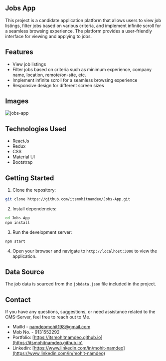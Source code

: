 ## Jobs App

This project is a candidate application platform that allows users to view job listings, filter jobs based on various criteria, and implement infinite scroll for a seamless browsing experience. The platform provides a user-friendly interface for viewing and applying to jobs.

## Features
- View job listings
- Filter jobs based on criteria such as minimum experience, company name, location, remote/on-site, etc.
- Implement infinite scroll for a seamless browsing experience
- Responsive design for different screen sizes

## Images

![jobs-app](https://github.com/itsmohitnamdeo/Jobs-App/assets/85800451/65f4e5bc-56ec-49a2-9454-5a6d9d755e64)


## Technologies Used
- ReactJs
- Redux
- CSS
- Material UI
- Bootstrap

## Getting Started
1. Clone the repository:

```bash
git clone https://github.com/itsmohitnamdeo/Jobs-App.git
```

2. Install dependencies:

```bash
cd Jobs-App
npm install
```

3. Run the development server:

```bash
npm start
```

4. Open your browser and navigate to `http://localhost:3000` to view the application.

## Data Source
The job data is sourced from the `jobdata.json` file included in the project.

## Contact

If you have any questions, suggestions, or need assistance related to the CMS-Server, feel free to reach out to Me.

- MailId - namdeomohit198@gmail.com
- Mob No. - 9131552292
- Portfolio: [https://itsmohitnamdeo.github.io](https://itsmohitnamdeo.github.io)
- Linkedin: [https://www.linkedin.com/in/mohit-namdeo](https://www.linkedin.com/in/mohit-namdeo)

